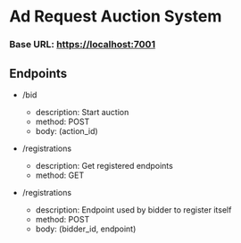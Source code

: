 # Ad Request Auction System

### Base URL: [https://localhost:7001](https://localhost:7001)

## Endpoints

- /bid
  - description: Start auction
  - method: POST
  - body: (action_id)
  
- /registrations
  - description: Get registered endpoints
  - method: GET
 
- /registrations
  - description: Endpoint used by bidder to register itself
  - method: POST
  - body: (bidder_id, endpoint)